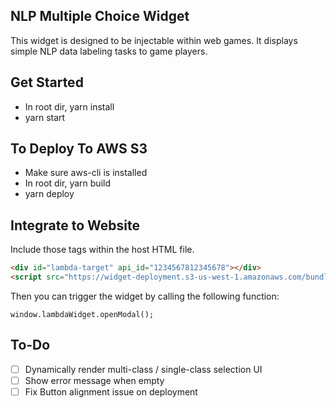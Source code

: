 ## NLP Multiple Choice Widget

This widget is designed to be injectable within web games. It displays simple NLP data labeling tasks to game players.

## Get Started

- In root dir, yarn install
- yarn start

## To Deploy To AWS S3

- Make sure aws-cli is installed
- In root dir, yarn build
- yarn deploy

## Integrate to Website

Include those tags within the host HTML file.

```html
<div id="lambda-target" api_id="1234567812345678"></div>
<script src="https://widget-deployment.s3-us-west-1.amazonaws.com/bundle.js"></script>
```

Then you can trigger the widget by calling the following function:
```
window.lambdaWidget.openModal();
```

## To-Do

- [ ] Dynamically render multi-class / single-class selection UI
- [ ] Show error message when empty
- [ ] Fix Button alignment issue on deployment
